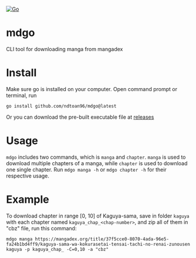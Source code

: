 [![Go](https://github.com/ndtoan96/mdgo/actions/workflows/go.yml/badge.svg)](https://github.com/ndtoan96/mdgo/actions/workflows/go.yml)
# mdgo
CLI tool for downloading manga from mangadex

# Install
Make sure go is installed on your computer. Open command prompt or terminal, run
```
go install github.com/ndtoan96/mdgo@latest
```

Or you can download the pre-built executable file at [releases](https://github.com/ndtoan96/mdgo/releases)

# Usage
`mdgo` includes two commands, which is `manga` and `chapter`. `manga` is used to download multiple chapters of a manga, while `chapter` is used to download one single chapter.
Run `mdgo manga -h` or `mdgo chapter -h` for their respective usage.

# Example
To download chapter in range [0, 10] of Kaguya-sama, save in folder `kaguya` with each chapter named `kaguya_chap_<chap-number>`, and zip all of them in "cbz" file, run this command:
```
mdgo manga https://mangadex.org/title/37f5cce0-8070-4ada-96e5-fa24b1bd4ff9/kaguya-sama-wa-kokurasetai-tensai-tachi-no-renai-zunousen kaguya -p kaguya_chap_ -C=0,10 -a "cbz"
```
